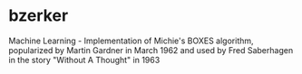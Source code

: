 # bzerker
Machine Learning - Implementation of Michie's BOXES algorithm, popularized by Martin Gardner in March 1962 and used by Fred Saberhagen in the story "Without A Thought" in 1963
